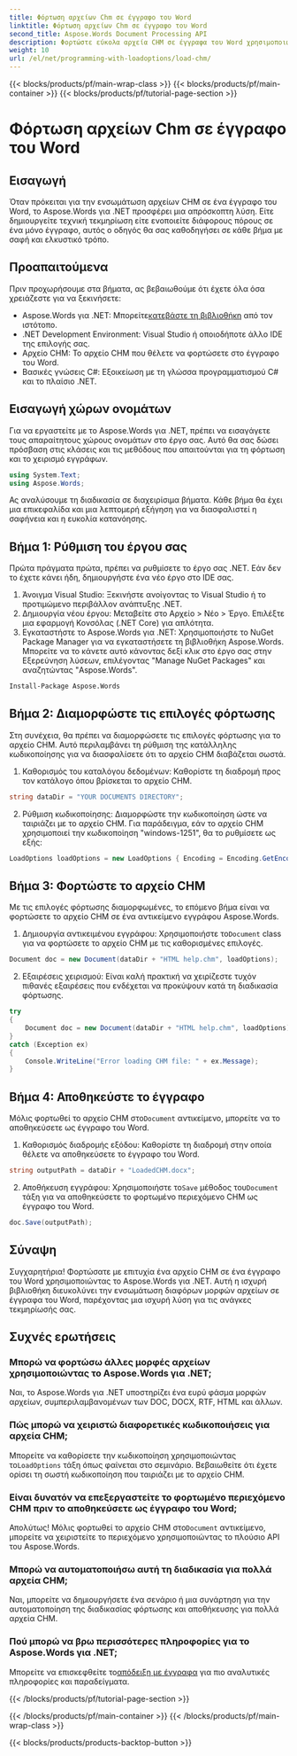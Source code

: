 ```yaml
---
title: Φόρτωση αρχείων Chm σε έγγραφο του Word
linktitle: Φόρτωση αρχείων Chm σε έγγραφο του Word
second_title: Aspose.Words Document Processing API
description: Φορτώστε εύκολα αρχεία CHM σε έγγραφα του Word χρησιμοποιώντας το Aspose.Words για .NET με αυτό το βήμα προς βήμα σεμινάριο. Ιδανικό για την ενοποίηση της τεχνικής σας τεκμηρίωσης.
weight: 10
url: /el/net/programming-with-loadoptions/load-chm/
---
```


{{< blocks/products/pf/main-wrap-class >}}
{{< blocks/products/pf/main-container >}}
{{< blocks/products/pf/tutorial-page-section >}}

# Φόρτωση αρχείων Chm σε έγγραφο του Word

## Εισαγωγή

Όταν πρόκειται για την ενσωμάτωση αρχείων CHM σε ένα έγγραφο του Word, το Aspose.Words για .NET προσφέρει μια απρόσκοπτη λύση. Είτε δημιουργείτε τεχνική τεκμηρίωση είτε ενοποιείτε διάφορους πόρους σε ένα μόνο έγγραφο, αυτός ο οδηγός θα σας καθοδηγήσει σε κάθε βήμα με σαφή και ελκυστικό τρόπο.

## Προαπαιτούμενα

Πριν προχωρήσουμε στα βήματα, ας βεβαιωθούμε ότι έχετε όλα όσα χρειάζεστε για να ξεκινήσετε:
-  Aspose.Words για .NET: Μπορείτε[κατεβάστε τη βιβλιοθήκη](https://releases.aspose.com/words/net/) από τον ιστότοπο.
- .NET Development Environment: Visual Studio ή οποιοδήποτε άλλο IDE της επιλογής σας.
- Αρχείο CHM: Το αρχείο CHM που θέλετε να φορτώσετε στο έγγραφο του Word.
- Βασικές γνώσεις C#: Εξοικείωση με τη γλώσσα προγραμματισμού C# και το πλαίσιο .NET.

## Εισαγωγή χώρων ονομάτων

Για να εργαστείτε με το Aspose.Words για .NET, πρέπει να εισαγάγετε τους απαραίτητους χώρους ονομάτων στο έργο σας. Αυτό θα σας δώσει πρόσβαση στις κλάσεις και τις μεθόδους που απαιτούνται για τη φόρτωση και το χειρισμό εγγράφων.

```csharp
using System.Text;
using Aspose.Words;
```

Ας αναλύσουμε τη διαδικασία σε διαχειρίσιμα βήματα. Κάθε βήμα θα έχει μια επικεφαλίδα και μια λεπτομερή εξήγηση για να διασφαλιστεί η σαφήνεια και η ευκολία κατανόησης.

## Βήμα 1: Ρύθμιση του έργου σας

Πρώτα πράγματα πρώτα, πρέπει να ρυθμίσετε το έργο σας .NET. Εάν δεν το έχετε κάνει ήδη, δημιουργήστε ένα νέο έργο στο IDE σας.

1. Άνοιγμα Visual Studio: Ξεκινήστε ανοίγοντας το Visual Studio ή το προτιμώμενο περιβάλλον ανάπτυξης .NET.
2. Δημιουργία νέου έργου: Μεταβείτε στο Αρχείο > Νέο > Έργο. Επιλέξτε μια εφαρμογή Κονσόλας (.NET Core) για απλότητα.
3. Εγκαταστήστε το Aspose.Words για .NET: Χρησιμοποιήστε το NuGet Package Manager για να εγκαταστήσετε τη βιβλιοθήκη Aspose.Words. Μπορείτε να το κάνετε αυτό κάνοντας δεξί κλικ στο έργο σας στην Εξερεύνηση λύσεων, επιλέγοντας "Manage NuGet Packages" και αναζητώντας "Aspose.Words".

```bash
Install-Package Aspose.Words
```

## Βήμα 2: Διαμορφώστε τις επιλογές φόρτωσης

Στη συνέχεια, θα πρέπει να διαμορφώσετε τις επιλογές φόρτωσης για το αρχείο CHM. Αυτό περιλαμβάνει τη ρύθμιση της κατάλληλης κωδικοποίησης για να διασφαλίσετε ότι το αρχείο CHM διαβάζεται σωστά.

1. Καθορισμός του καταλόγου δεδομένων: Καθορίστε τη διαδρομή προς τον κατάλογο όπου βρίσκεται το αρχείο CHM.

```csharp
string dataDir = "YOUR DOCUMENTS DIRECTORY";
```

2. Ρύθμιση κωδικοποίησης: Διαμορφώστε την κωδικοποίηση ώστε να ταιριάζει με το αρχείο CHM. Για παράδειγμα, εάν το αρχείο CHM χρησιμοποιεί την κωδικοποίηση "windows-1251", θα το ρυθμίσετε ως εξής:

```csharp
LoadOptions loadOptions = new LoadOptions { Encoding = Encoding.GetEncoding("windows-1251") };
```

## Βήμα 3: Φορτώστε το αρχείο CHM

Με τις επιλογές φόρτωσης διαμορφωμένες, το επόμενο βήμα είναι να φορτώσετε το αρχείο CHM σε ένα αντικείμενο εγγράφου Aspose.Words.

1.  Δημιουργία αντικειμένου εγγράφου: Χρησιμοποιήστε το`Document` class για να φορτώσετε το αρχείο CHM με τις καθορισμένες επιλογές.

```csharp
Document doc = new Document(dataDir + "HTML help.chm", loadOptions);
```

2. Εξαιρέσεις χειρισμού: Είναι καλή πρακτική να χειρίζεστε τυχόν πιθανές εξαιρέσεις που ενδέχεται να προκύψουν κατά τη διαδικασία φόρτωσης.

```csharp
try
{
    Document doc = new Document(dataDir + "HTML help.chm", loadOptions);
}
catch (Exception ex)
{
    Console.WriteLine("Error loading CHM file: " + ex.Message);
}
```

## Βήμα 4: Αποθηκεύστε το έγγραφο

 Μόλις φορτωθεί το αρχείο CHM στο`Document` αντικείμενο, μπορείτε να το αποθηκεύσετε ως έγγραφο του Word.

1. Καθορισμός διαδρομής εξόδου: Καθορίστε τη διαδρομή στην οποία θέλετε να αποθηκεύσετε το έγγραφο του Word.

```csharp
string outputPath = dataDir + "LoadedCHM.docx";
```

2.  Αποθήκευση εγγράφου: Χρησιμοποιήστε το`Save` μέθοδος του`Document` τάξη για να αποθηκεύσετε το φορτωμένο περιεχόμενο CHM ως έγγραφο του Word.

```csharp
doc.Save(outputPath);
```

## Σύναψη

Συγχαρητήρια! Φορτώσατε με επιτυχία ένα αρχείο CHM σε ένα έγγραφο του Word χρησιμοποιώντας το Aspose.Words για .NET. Αυτή η ισχυρή βιβλιοθήκη διευκολύνει την ενσωμάτωση διαφόρων μορφών αρχείων σε έγγραφα του Word, παρέχοντας μια ισχυρή λύση για τις ανάγκες τεκμηρίωσής σας.

## Συχνές ερωτήσεις

### Μπορώ να φορτώσω άλλες μορφές αρχείων χρησιμοποιώντας το Aspose.Words για .NET;

Ναι, το Aspose.Words για .NET υποστηρίζει ένα ευρύ φάσμα μορφών αρχείων, συμπεριλαμβανομένων των DOC, DOCX, RTF, HTML και άλλων.

### Πώς μπορώ να χειριστώ διαφορετικές κωδικοποιήσεις για αρχεία CHM;

 Μπορείτε να καθορίσετε την κωδικοποίηση χρησιμοποιώντας το`LoadOptions` τάξη όπως φαίνεται στο σεμινάριο. Βεβαιωθείτε ότι έχετε ορίσει τη σωστή κωδικοποίηση που ταιριάζει με το αρχείο CHM.

### Είναι δυνατόν να επεξεργαστείτε το φορτωμένο περιεχόμενο CHM πριν το αποθηκεύσετε ως έγγραφο του Word;

 Απολύτως! Μόλις φορτωθεί το αρχείο CHM στο`Document` αντικείμενο, μπορείτε να χειριστείτε το περιεχόμενο χρησιμοποιώντας το πλούσιο API του Aspose.Words.

### Μπορώ να αυτοματοποιήσω αυτή τη διαδικασία για πολλά αρχεία CHM;

Ναι, μπορείτε να δημιουργήσετε ένα σενάριο ή μια συνάρτηση για την αυτοματοποίηση της διαδικασίας φόρτωσης και αποθήκευσης για πολλά αρχεία CHM.

### Πού μπορώ να βρω περισσότερες πληροφορίες για το Aspose.Words για .NET;

 Μπορείτε να επισκεφθείτε το[απόδειξη με έγγραφα](https://reference.aspose.com/words/net/) για πιο αναλυτικές πληροφορίες και παραδείγματα.

{{< /blocks/products/pf/tutorial-page-section >}}

{{< /blocks/products/pf/main-container >}}
{{< /blocks/products/pf/main-wrap-class >}}

{{< blocks/products/products-backtop-button >}}
